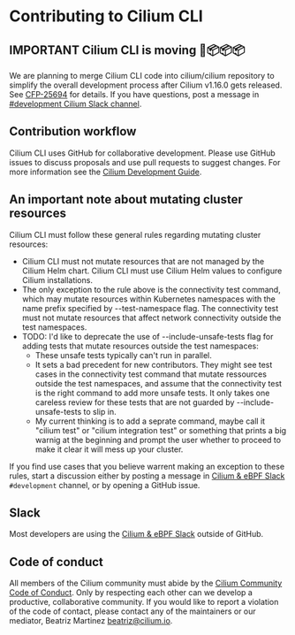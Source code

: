 # Contributing to Cilium CLI

## IMPORTANT Cilium CLI is moving 🚚📦📦📦

We are planning to merge Cilium CLI code into cilium/cilium repository to
simplify the overall development process after Cilium v1.16.0 gets released.
See [CFP-25694](https://github.com/cilium/design-cfps/pull/9) for details.
If you have questions, post a message in
[#development Cilium Slack channel](https://cilium.slack.com/archives/C2B917YHE).

## Contribution workflow

Cilium CLI uses GitHub for collaborative development. Please use GitHub issues
to discuss proposals and use pull requests to suggest changes. For more
information see the [Cilium Development
Guide](https://docs.cilium.io/en/latest/contributing/development/).

## An important note about mutating cluster resources

Cilium CLI must follow these general rules regarding mutating cluster resources:

- Cilium CLI must not mutate resources that are not managed by the Cilium Helm
  chart. Cilium CLI must use Cilium Helm values to configure Cilium installations.
- The only exception to the rule above is the connectivity test command, which
  may mutate resources within Kubernetes namespaces with the name prefix specified
  by --test-namespace flag. The connectivity test must not mutate resources that
  affect network connectivity outside the test namespaces.
- TODO: I'd like to deprecate the use of --include-unsafe-tests flag for adding
  tests that mutate resources outside the test namespaces:
  - These unsafe tests typically can't run in parallel.
  - It sets a bad precedent for new contributors. They might see test cases in
    the connectivity test command that mutate ressources outside the test
    namespaces, and assume that the connectivity test is the right command to
    add more unsafe tests. It only takes one careless review for these tests
    that are not guarded by --include-unsafe-tests to slip in.
  - My current thinking is to add a seprate command, maybe call it "cilium test"
    or "cilium integration test" or something that prints a big warnig at the
    beginning and prompt the user whether to proceed to make it clear it will
    mess up your cluster.

If you find use cases that you believe warrent making an exception to these
rules, start a discussion either by posting a message in [Cilium & eBPF Slack]
`#development` channel, or by opening a GitHub issue.

## Slack

Most developers are using the [Cilium & eBPF Slack] outside of GitHub.

## Code of conduct

All members of the Cilium community must abide by the [Cilium Community Code of
Conduct](https://github.com/cilium/cilium/blob/main/CODE_OF_CONDUCT.md). Only
by respecting each other can we develop a productive, collaborative community.
If you would like to report a violation of the code of contact, please contact
any of the maintainers or our mediator, Beatriz Martinez <beatriz@cilium.io>.

[Cilium & eBPF Slack]: https://docs.cilium.io/en/latest/community/community/#slack
